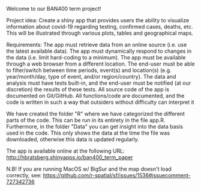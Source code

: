Welcome to our BAN400 term project!

Project idea:
Create a shiny app that provides users the ability to visualize information about covid-19 regarding testing, confirmed cases, deaths, etc. This will be illustrated through various plots, tables and geographical maps.

Requirements:
The app must retrieve data from an online source (i.e. use the latest available data).
The app must dynamically respond to changes in the data (i.e. limit hard-coding to a minimum).
The app must be available through a web browser from a different location.
The end-user must be able to filter/switch between time periods, event(s) and location(s) (e.g. year/month/day, type of event, and/or region/country).
The data and analysis must have tests built-in, and the end-user must be notified (at our discretion) the results of these tests.
All source code of the app is documented on Git/GitHub.
All functions/code are documented, and the code is written in such a way that outsiders without difficulty can interpret it

We have created the folder "R" where we have categorized the different parts of the code. This can be run in its entirety in the file app.R. Furthermore, in the folder "Data" you can get insight into the data basis used in the code. This only shows the data at the time the file was downloaded, otherwise this data is updated regularly.

The app is available online at the following URL: http://hbratsberg.shinyapps.io/ban400_term_paper

N.B! If you are running MacOS w/ BigSur and the map doesn't load correctly, see: 
https://github.com/r-spatial/sf/issues/1536#issuecomment-727342736
